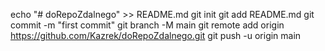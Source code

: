 echo "# doRepoZdalnego" >> README.md
git init
git add README.md
git commit -m "first commit"
git branch -M main
git remote add origin https://github.com/Kazrek/doRepoZdalnego.git
git push -u origin main